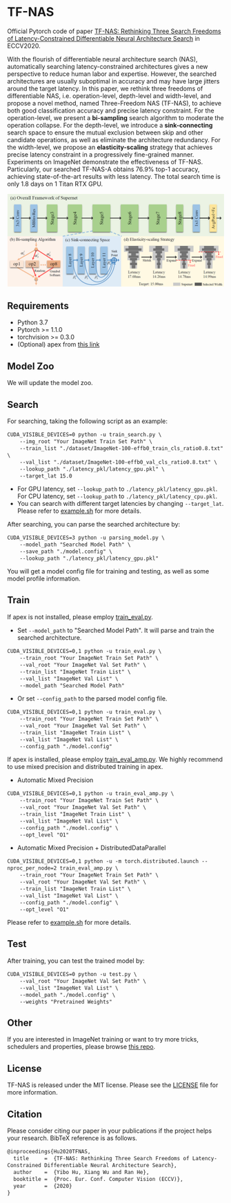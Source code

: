 # TF-NAS

Official Pytorch code of paper [TF-NAS: Rethinking Three Search Freedoms of Latency-Constrained Differentiable Neural Architecture Search]() in ECCV2020.

With the flourish of differentiable neural architecture search (NAS), automatically searching latency-constrained architectures gives a new perspective to reduce human labor and expertise. However, the searched architectures are usually suboptimal in accuracy and may have large jitters around the target latency. In this paper, we rethink three freedoms of differentiable NAS, i.e. operation-level, depth-level and width-level, and propose a novel method, named Three-Freedom NAS (TF-NAS), to achieve both good classification accuracy and precise latency constraint. For the operation-level, we present a **bi-sampling** search algorithm to moderate the operation collapse. For the depth-level, we introduce a **sink-connecting** search space to ensure the mutual exclusion between skip and other candidate operations, as well as eliminate the architecture redundancy. For the width-level, we propose an **elasticity-scaling** strategy that achieves precise latency constraint in a progressively fine-grained manner. Experiments on ImageNet demonstrate the effectiveness of TF-NAS. Particularly, our searched TF-NAS-A obtains 76.9% top-1 accuracy, achieving state-of-the-art results with less latency. The total search time is only 1.8 days on 1 Titan RTX GPU.

![Overall_Framework](https://github.com/AberHu/TF-NAS/blob/master/images/overall_framework.png)

## Requirements
- Python 3.7
- Pytorch >= 1.1.0
- torchvision >= 0.3.0
- (Optional) apex from [this link](https://github.com/NVIDIA/apex.git)

## Model Zoo
We will update the model zoo.

## Search
For searching, taking the following script as an example:
```
CUDA_VISIBLE_DEVICES=0 python -u train_search.py \
	--img_root "Your ImageNet Train Set Path" \
	--train_list "./dataset/ImageNet-100-effb0_train_cls_ratio0.8.txt" \
	--val_list "./dataset/ImageNet-100-effb0_val_cls_ratio0.8.txt" \
	--lookup_path "./latency_pkl/latency_gpu.pkl" \
	--target_lat 15.0
```
- For GPU latency, set `--lookup_path` to `./latency_pkl/latency_gpu.pkl`. For CPU latency, set `--lookup_path` to `./latency_pkl/latency_cpu.pkl`.
- You can search with different target latencies by changing `--target_lat`.
Please refer to [example.sh](https://github.com/AberHu/TF-NAS/blob/master/example.sh) for more details.

After searching, you can parse the searched architecture by:
```
CUDA_VISIBLE_DEVICES=3 python -u parsing_model.py \
	--model_path "Searched Model Path" \
	--save_path "./model.config" \
	--lookup_path "./latency_pkl/latency_gpu.pkl"
```
You will get a model config file for training and testing, as well as some model profile information. 

## Train
If apex is not installed, please employ [train_eval.py](https://github.com/AberHu/TF-NAS/blob/master/train_eval.py).

- Set `--model_path` to "Searched Model Path". It will parse and train the searched architecture.
```
CUDA_VISIBLE_DEVICES=0,1 python -u train_eval.py \
	--train_root "Your ImageNet Train Set Path" \
	--val_root "Your ImageNet Val Set Path" \
	--train_list "ImageNet Train List" \
	--val_list "ImageNet Val List" \
	--model_path "Searched Model Path"
```
- Or set `--config_path` to the parsed model config file.
```
CUDA_VISIBLE_DEVICES=0,1 python -u train_eval.py \
	--train_root "Your ImageNet Train Set Path" \
	--val_root "Your ImageNet Val Set Path" \
	--train_list "ImageNet Train List" \
	--val_list "ImageNet Val List" \
	--config_path "./model.config"
```

If apex is installed, please employ [train_eval_amp.py](https://github.com/AberHu/TF-NAS/blob/master/train_eval_amp.py). We highly recommend to use mixed precision and distributed training in apex.

- Automatic Mixed Precision
```
CUDA_VISIBLE_DEVICES=0,1 python -u train_eval_amp.py \
	--train_root "Your ImageNet Train Set Path" \
	--val_root "Your ImageNet Val Set Path" \
	--train_list "ImageNet Train List" \
	--val_list "ImageNet Val List" \
	--config_path "./model.config" \
	--opt_level "O1"
```
- Automatic Mixed Precision + DistributedDataParallel
```
CUDA_VISIBLE_DEVICES=0,1 python -u -m torch.distributed.launch --nproc_per_node=2 train_eval_amp.py \
	--train_root "Your ImageNet Train Set Path" \
	--val_root "Your ImageNet Val Set Path" \
	--train_list "ImageNet Train List" \
	--val_list "ImageNet Val List" \
	--config_path "./model.config" \
	--opt_level "O1"
```

Please refer to [example.sh](https://github.com/AberHu/TF-NAS/blob/master/example.sh) for more details.

## Test
After training, you can test the trained model by:
```
CUDA_VISIBLE_DEVICES=0 python -u test.py \
	--val_root "Your ImageNet Val Set Path" \
	--val_list "ImageNet Val List" \
	--model_path "./model.config" \
	--weights "Pretrained Weights"
```

## Other
If you are interested in ImageNet training or want to try more tricks, schedulers and properties, please browse [this repo](https://github.com/AberHu/ImageNet-training).

## License
TF-NAS is released under the MIT license. Please see the [LICENSE](https://github.com/AberHu/TF-NAS/blob/master/LICENSE) file for more information.

## Citation
Please consider citing our paper in your publications if the project helps your research. BibTeX reference is as follows.
```
@inproceedings{Hu2020TFNAS,
  title     =  {TF-NAS: Rethinking Three Search Freedoms of Latency-Constrained Differentiable Neural Architecture Search},
  author    =  {Yibo Hu, Xiang Wu and Ran He},
  booktitle =  {Proc. Eur. Conf. Computer Vision (ECCV)},
  year      =  {2020}
}
```
